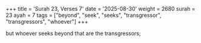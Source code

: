 +++
title = 'Surah 23, Verses 7'
date = '2025-08-30'
weight = 2680
surah = 23
ayah = 7
tags = ["beyond", "seek", "seeks", "transgressor", "transgressors", "whoever"]
+++

but whoever seeks beyond that are the transgressors;